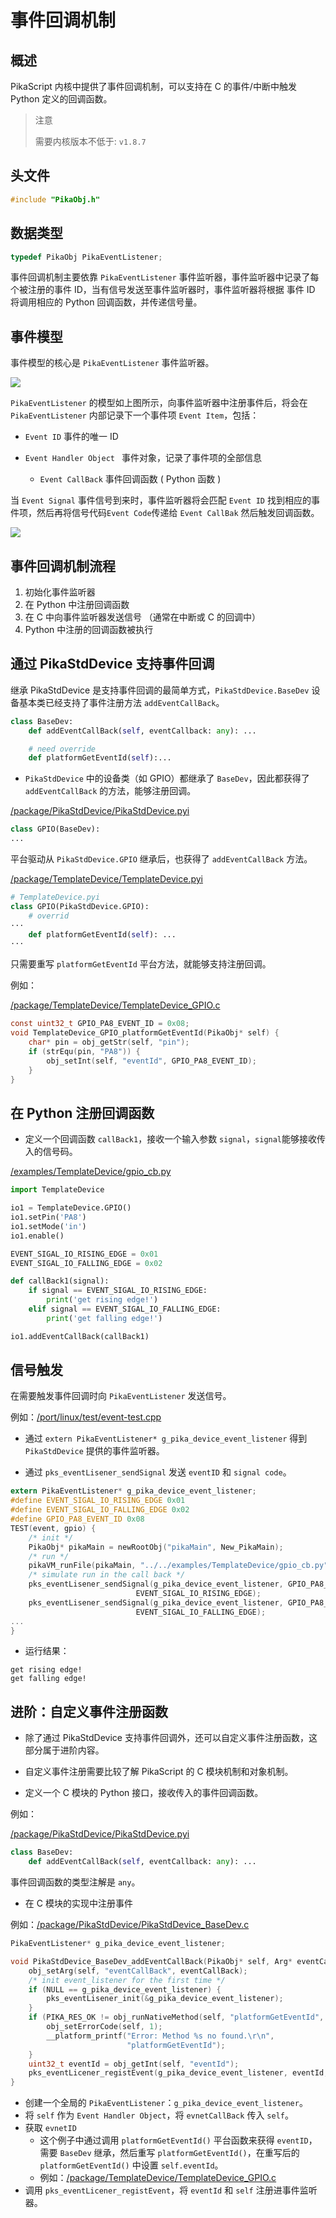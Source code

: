 # 事件回调机制

## 概述

PikaScript 内核中提供了事件回调机制，可以支持在 C 的事件/中断中触发 Python 定义的回调函数。

> 注意
> 
> 需要内核版本不低于: `v1.8.7`

## 头文件

``` C
#include "PikaObj.h"
```

## 数据类型

```c
typedef PikaObj PikaEventListener;
```

事件回调机制主要依靠 `PikaEventListener` 事件监听器，事件监听器中记录了每个被注册的事件 ID，当有信号发送至事件监听器时，事件监听器将根据 事件 ID 将调用相应的 Python 回调函数，并传递信号量。

## 事件模型

事件模型的核心是 `PikaEventListener` 事件监听器。

![](assets/image-20220619102931608.png)

`PikaEventListener` 的模型如上图所示，向事件监听器中注册事件后，将会在 `PikaEventListener` 内部记录下一个事件项 `Event Item`，包括：

- `Event ID` 事件的唯一 ID
- `Event Handler Object ` 事件对象，记录了事件项的全部信息

  - `Event CallBack` 事件回调函数 ( Python 函数 )


当 `Event Signal` 事件信号到来时，事件监听器将会匹配 `Event ID` 找到相应的事件项，然后再将信号代码`Event Code`传递给 `Event CallBak` 然后触发回调函数。

![](assets/image-20220619104053576.png)

## 事件回调机制流程

1. 初始化事件监听器
2. 在 Python 中注册回调函数
3. 在 C 中向事件监听器发送信号 （通常在中断或 C 的回调中）
4. Python 中注册的回调函数被执行

## 通过 PikaStdDevice 支持事件回调

继承 PikaStdDevice 是支持事件回调的最简单方式，`PikaStdDevice.BaseDev` 设备基本类已经支持了事件注册方法 `addEventCallBack`。

```python
class BaseDev:
    def addEventCallBack(self, eventCallback: any): ...

    # need override
    def platformGetEventId(self):...
```

- `PikaStdDevice` 中的设备类（如 GPIO）都继承了 `BaseDev`，因此都获得了 `addEventCallBack` 的方法，能够注册回调。

[/package/PikaStdDevice/PikaStdDevice.pyi](https://gitee.com/Lyon1998/pikascript/blob/master/package/PikaStdDevice/PikaStdDevice.pyi)

``` python
class GPIO(BaseDev):
...
```
平台驱动从 `PikaStdDevice.GPIO` 继承后，也获得了 `addEventCallBack` 方法。

[/package/TemplateDevice/TemplateDevice.pyi](https://gitee.com/Lyon1998/pikascript/blob/master/package/TemplateDevice/TemplateDevice.pyi)

``` python
# TemplateDevice.pyi
class GPIO(PikaStdDevice.GPIO):
    # overrid
···
    def platformGetEventId(self): ...
···
```

只需要重写 `platformGetEventId` 平台方法，就能够支持注册回调。

例如：

[/package/TemplateDevice/TemplateDevice_GPIO.c](https://gitee.com/Lyon1998/pikascript/blob/master/package/TemplateDevice/TemplateDevice_GPIO.c)

``` c
const uint32_t GPIO_PA8_EVENT_ID = 0x08;
void TemplateDevice_GPIO_platformGetEventId(PikaObj* self) {
    char* pin = obj_getStr(self, "pin");
    if (strEqu(pin, "PA8")) {
        obj_setInt(self, "eventId", GPIO_PA8_EVENT_ID);
    }
}
```

## 在 Python 注册回调函数

- 定义一个回调函数 `callBack1`，接收一个输入参数 `signal`，`signal`能够接收传入的信号码。

[/examples/TemplateDevice/gpio_cb.py](https://gitee.com/Lyon1998/pikascript/blob/master/examples/TemplateDevice/gpio_cb.py)

``` python
import TemplateDevice

io1 = TemplateDevice.GPIO()
io1.setPin('PA8')
io1.setMode('in')
io1.enable()

EVENT_SIGAL_IO_RISING_EDGE = 0x01
EVENT_SIGAL_IO_FALLING_EDGE = 0x02

def callBack1(signal):
    if signal == EVENT_SIGAL_IO_RISING_EDGE:
        print('get rising edge!')
    elif signal == EVENT_SIGAL_IO_FALLING_EDGE:
        print('get falling edge!')

io1.addEventCallBack(callBack1)
```


## 信号触发

在需要触发事件回调时向 `PikaEventListener` 发送信号。

例如：[/port/linux/test/event-test.cpp](https://gitee.com/Lyon1998/pikascript/blob/master/port/linux/test/event-test.cpp)

- 通过 `extern PikaEventListener* g_pika_device_event_listener` 得到 `PikaStdDevice` 提供的事件监听器。

- 通过 `pks_eventLisener_sendSignal` 发送 `eventID` 和 `signal code`。 

```c
extern PikaEventListener* g_pika_device_event_listener;
#define EVENT_SIGAL_IO_RISING_EDGE 0x01
#define EVENT_SIGAL_IO_FALLING_EDGE 0x02
#define GPIO_PA8_EVENT_ID 0x08
TEST(event, gpio) {
    /* init */
    PikaObj* pikaMain = newRootObj("pikaMain", New_PikaMain);
    /* run */
    pikaVM_runFile(pikaMain, "../../examples/TemplateDevice/gpio_cb.py");
    /* simulate run in the call back */
    pks_eventLisener_sendSignal(g_pika_device_event_listener, GPIO_PA8_EVENT_ID,
                            EVENT_SIGAL_IO_RISING_EDGE);
    pks_eventLisener_sendSignal(g_pika_device_event_listener, GPIO_PA8_EVENT_ID,
                            EVENT_SIGAL_IO_FALLING_EDGE);
...
}
```

- 运行结果：
```
get rising edge!
get falling edge!
```



## 进阶：自定义事件注册函数

- 除了通过 PikaStdDevice 支持事件回调外，还可以自定义事件注册函数，这部分属于进阶内容。

- 自定义事件注册需要比较了解 PikaScript 的 C 模块机制和对象机制。

- 定义一个 C 模块的 Python 接口，接收传入的事件回调函数。

例如：

[/package/PikaStdDevice/PikaStdDevice.pyi](https://gitee.com/Lyon1998/pikascript/blob/master/package/PikaStdDevice/PikaStdDevice.pyi)

```python
class BaseDev:
    def addEventCallBack(self, eventCallback: any): ...
```

事件回调函数的类型注解是 `any`。

- 在 C 模块的实现中注册事件

例如：[/package/PikaStdDevice/PikaStdDevice_BaseDev.c](https://gitee.com/Lyon1998/pikascript/blob/master/package/PikaStdDevice/PikaStdDevice_BaseDev.c)

```c
PikaEventListener* g_pika_device_event_listener;

void PikaStdDevice_BaseDev_addEventCallBack(PikaObj* self, Arg* eventCallBack) {
    obj_setArg(self, "eventCallBack", eventCallBack);
    /* init event_listener for the first time */
    if (NULL == g_pika_device_event_listener) {
        pks_eventLisener_init(&g_pika_device_event_listener);
    }
    if (PIKA_RES_OK != obj_runNativeMethod(self, "platformGetEventId", NULL)) {
        obj_setErrorCode(self, 1);
        __platform_printf("Error: Method %s no found.\r\n",
                          "platformGetEventId");
    }
    uint32_t eventId = obj_getInt(self, "eventId");
    pks_eventLicener_registEvent(g_pika_device_event_listener, eventId, self);
}
```

- 创建一个全局的 `PikaEventListener`：`g_pika_device_event_listener`。
- 将 `self` 作为 `Event Handler Object`，将 `evnetCallBack` 传入 `self`。
- 获取 `evnetID`
  - 这个例子中通过调用 `platformGetEventId()` 平台函数来获得 `eventID`，需要 `BaseDev` 继承，然后重写 `platformGetEventId()`，在重写后的 `platformGetEventId()` 中设置 `self.eventId`。
  - 例如：[/package/TemplateDevice/TemplateDevice_GPIO.c](https://gitee.com/Lyon1998/pikascript/blob/master/package/TemplateDevice/TemplateDevice_GPIO.c)
- 调用 `pks_eventLicener_registEvent`，将 `eventId` 和 `self` 注册进事件监听器。

